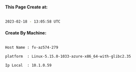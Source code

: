 
   
#### This Page Create at:

```bash

2023-02-18 - 13:05:58 UTC

```

#### Create By Machine:

```bash

Host Name : fv-az574-279

platform  : Linux-5.15.0-1033-azure-x86_64-with-glibc2.35

Ip Local  : 10.1.0.59

```

